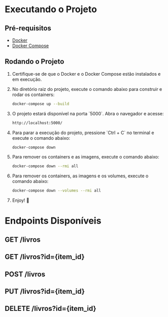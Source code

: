 # Executando o Projeto

## Pré-requisitos

- [Docker](https://www.docker.com/)
- [Docker Compose](https://docs.docker.com/compose/)

## Rodando o Projeto

1. Certifique-se de que o Docker e o Docker Compose estão instalados e em execução.

2. No diretório raiz do projeto, execute o comando abaixo para construir e rodar os containers:
   ```bash
   docker-compose up --build
   ```

3. O projeto estará disponível na porta \`5000\`. Abra o navegador e acesse:
   ```bash
   http://localhost:5000/
   ```
4. Para parar a execução do projeto, pressione \`Ctrl + C\` no terminal e execute o comando abaixo:
   ```bash
   docker-compose down
   ```
5. Para remover os containers e as imagens, execute o comando abaixo:
   ```bash
   docker-compose down --rmi all
   ```
6. Para remover os containers, as imagens e os volumes, execute o comando abaixo:
   ```bash
   docker-compose down --volumes --rmi all
   ```

7. Enjoy! 🚀

# Endpoints Disponíveis

## GET /livros

## GET /livros?id={item_id}

## POST /livros

## PUT /livros?id={item_id}

## DELETE /livros?id={item_id}
